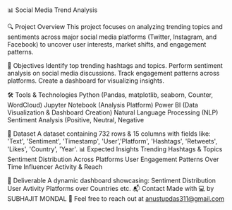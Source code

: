 📊 Social Media Trend Analysis

🔍 Project Overview
This project focuses on analyzing trending topics and sentiments across major social media platforms (Twitter, Instagram, and Facebook) to uncover user interests, market shifts, and engagement patterns.

🎯 Objectives
Identify top trending hashtags and topics.
Perform sentiment analysis on social media discussions.
Track engagement patterns across platforms.
Create a dashboard for visualizing insights.


🛠 Tools & Technologies
Python (Pandas, matplotlib, seaborn, Counter, WordCloud)
Jupyter Notebook (Analysis Platform)
Power BI (Data Visualization & Dashboard Creation)
Natural Language Processing (NLP)
Sentiment Analysis (Positive, Neutral, Negative


📁 Dataset
A dataset containing 732 rows & 15 columns with fields like: 'Text', 'Sentiment', 'Timestamp', 'User','Platform', 'Hashtags', 'Retweets', 'Likes', 'Country', 'Year'.
📊 Expected Insights
Trending Hashtags & Topics
Sentiment Distribution Across Platforms
User Engagement Patterns Over Time
Influencer Activity & Reach

📌 Deliverable
A dynamic dashboard showcasing:
Sentiment Distribution
User Avtivity
Platforms over Countries etc.
📬 Contact
Made with 💻 by SUBHAJIT MONDAL
📩 Feel free to reach out at anustupdas311@gmail.com
